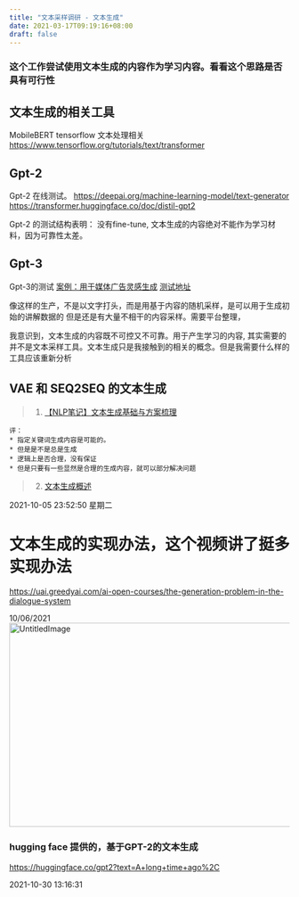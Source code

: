 ```yaml
---
title: "文本采样调研 - 文本生成"
date: 2021-03-17T09:19:16+08:00
draft: false
---
```


### 这个工作尝试使用文本生成的内容作为学习内容。看看这个思路是否具有可行性


## 文本生成的相关工具
MobileBERT
tensorflow 文本处理相关
https://www.tensorflow.org/tutorials/text/transformer


## Gpt-2
Gpt-2 在线测试。
https://deepai.org/machine-learning-model/text-generator
https://transformer.huggingface.co/doc/distil-gpt2

Gpt-2 的测试结构表明：
没有fine-tune, 文本生成的内容绝对不能作为学习材料，因为可靠性太差。


## Gpt-3
Gpt-3的测试
[案例：用于媒体广告灵感生成](https://medium.com/ai-first/%E5%8F%B2%E4%B8%8A%E6%9C%80%E5%BC%B7gpt3%E6%A8%A1%E5%9E%8B-%E5%8F%AF%E4%BB%A5%E5%A6%82%E4%BD%95%E6%87%89%E7%94%A8-a66200aaa8bc "用于媒体广告灵感生成")
[测试地址](https://fb.high5.ai/messenger?shortcode_id=lL-yhW2hi&ref=%7B%22id%22:%22lL-yhW2hi%22%7D "测试地址")

像这样的生产，不是以文字打头，而是用基于内容的随机采样，是可以用于生成初始的讲解数据的
但是还是有大量不相干的内容采样。需要平台整理，

我意识到，文本生成的内容既不可控又不可靠。用于产生学习的内容, 其实需要的并不是文本采样工具。文本生成只是我接触到的相关的概念。但是我需要什么样的工具应该重新分析

## VAE 和 SEQ2SEQ 的文本生成
> 1. [【NLP笔记】文本生成基础与方案梳理](https://zhuanlan.zhihu.com/p/162035103 "【NLP笔记】文本生成基础与方案梳理")

	评：
	* 指定关键词生成内容是可能的。
	* 但是是不是总是生成
	* 逻辑上是否合理，没有保证
	* 但是只要有一些显然是合理的生成内容，就可以部分解决问题

> 2. [文本生成概述](https://www.jiqizhixin.com/articles/2017-05-22 "文本生成概述")

2021-10-05 23:52:50 星期二
# 文本生成的实现办法，这个视频讲了挺多实现办法
https://uai.greedyai.com/ai-open-courses/the-generation-problem-in-the-dialogue-system

10/06/2021
<img src="https://kequnyang.com/wp-content/uploads/2021/10/UntitledImage-1.png" alt="UntitledImage" title="UntitledImage.png" border="0" width="599" height="366" />



### hugging face 提供的，基于GPT-2的文本生成

https://huggingface.co/gpt2?text=A+long+time+ago%2C

2021-10-30 13:16:31

